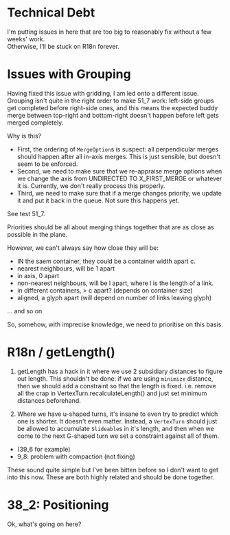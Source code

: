 # Technical Debt

I'm putting issues in here that are too big to reasonably fix without a few weeks' work.  
Otherwise, I'll be stuck on R18n forever.

# Issues with Grouping

Having fixed this issue with gridding, I am led onto a different issue.  Grouping isn't quite in the right order to make 51_7 work: left-side groups get completed before 
right-side ones, and this means the expected buddy merge between top-right and bottom-right doesn't happen before left gets merged completely.

Why is this?

- First, the ordering of `MergeOption`s is suspect:  all perpendicular merges should happen after all in-axis merges.  This is just sensible, but doesn't seem to be 
enforced.
- Second, we need to make sure that we re-appraise merge options when we change the axis from UNDIRECTED TO X_FIRST_MERGE or whatever it is.  Currently, we don't 
really process this properly.
- Third, we need to make sure that if a merge changes priority, we update it and put it back in the queue.   Not sure this happens yet.

See test 51_7.

Priorities should be all about merging things together that are as close as possible in the plane.

However, we can't always say how close they will be:

- IN the saem container, they could be a container width apart c.
- nearest neighbours, will be 1 apart
- in axis, 0 apart
- non-nearest neighbours, will be l apart, where l is the length of a link.  
- in different containers, > c apart? (depends on container size)
- aligned, a glyph apart (will depend on number of links leaving glyph)

... and so on

So, somehow, with imprecise knowledge, we need to prioritise on this basis.

# R18n / getLength()

1.   getLength has a hack in it where we use 2 subsidiary distances to figure out length.  This shouldn't be done:
if we are using `minimize` distance, then we should add a constraint so that the length is fixed.  i.e. remove all the crap in VertexTurn.recalculateLength()
and just set minimum distances beforehand.

2.  Where we have u-shaped turns, it's insane to even try to predict which one is shorter.  It doesn't even matter.  Instead,
a `VertexTurn` should just be allowed to accumulate `Slideable`s in it's length, and then when we come to the next G-shaped turn
we set a constraint against all of them.   
 - (39_6 for example) 
 - 9_8:  problem with compaction (not fixing)


These sound quite simple but I've been bitten before so I don't want to get into this now.  These are both highly related and should be done together.

# 38_2: Positioning

Ok, what's going on here? 
